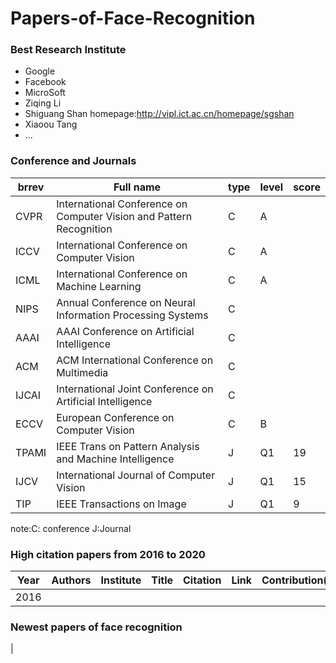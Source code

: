 # Papers-of-Face-Recognition
### Best Research Institute
* Google
* Facebook
* MicroSoft
* Ziqing Li
* Shiguang Shan
homepage:http://vipl.ict.ac.cn/homepage/sgshan
* Xiaoou Tang
* ...

### Conference and Journals
|brrev|Full name|type|level|score|
|---|---|---|---|---|
|CVPR|International Conference on Computer Vision and Pattern Recognition|C| A|
|ICCV|International Conference on Computer Vision|C| A|
|ICML|International Conference on Machine Learning|C|A|
|NIPS|Annual Conference on Neural Information Processing Systems|C|
|AAAI|AAAI Conference on Artificial Intelligence|C|
|ACM |ACM International Conference on Multimedia|C|
|IJCAI|International Joint Conference on Artificial Intelligence|C|
|ECCV|European Conference on Computer Vision|C|B|
|TPAMI|IEEE Trans on Pattern Analysis and Machine Intelligence|J|Q1|19|
|IJCV| International Journal of Computer Vision|J|Q1|15|
|TIP|IEEE Transactions on Image |J|Q1|9|

note:C: conference  J:Journal

### High citation papers from 2016 to 2020
|Year| Authors|Institute|Title|Citation|Link|Contribution(idea)|
|---|---|---|---|---|---|---|
|2016|





### Newest papers of face recognition
|
